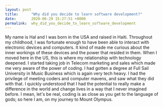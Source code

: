 ```yaml
---
layout: post
title:      "Why did you decide to learn software development?"
date:       2020-06-29 15:27:51 +0000
permalink:  why_did_you_decide_to_learn_software_development
---
```



My name is Hal and I was born in the USA and raised in Haiti. Throughout my childhood, I was fortunate enough to have been able to interact with electronic devices and computers. It kind of made me curious about the inner workings of these devices and the power that resided in them. When I moved here in the US, this is where my relationship with technology deepened. I started taking job in Telecom marketing and sales which made me very aware of the power of coding. I had gotten a degree at Full Sail University in Music Business which is again  very tech heavy. I had the privilege of meeting coders and computer mavens, and saw what they did with that. I quickly understood that I had the potential to really make a difference in the world and change lives in a way that I never imagined before. I mean, let's be real, coding is as close as you get to the language of gods; so here I am, on my journey to Mount Olympus. 
